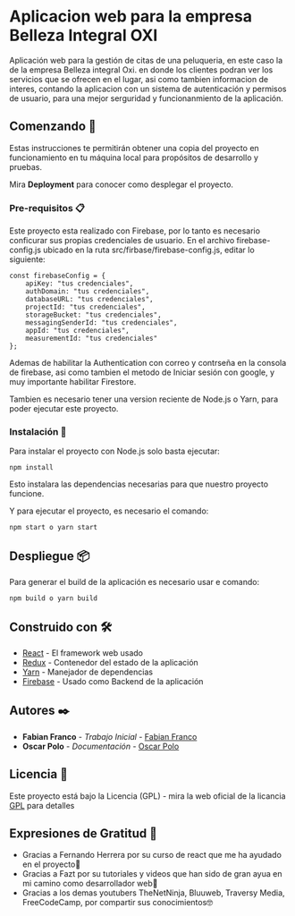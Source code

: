 # Aplicacion web para la empresa Belleza Integral OXI

Aplicación web para la gestión de citas de una peluqueria, en este caso la de la empresa Belleza integral Oxi.
en donde los clientes podran ver los servicios que se ofrecen en el lugar, asi como tambien informacion de interes,
contando la aplicacion con un sistema de autenticación y permisos de usuario, para una mejor serguridad y funcionanmiento
de la aplicación.

## Comenzando 🚀

Estas instrucciones te permitirán obtener una copia del proyecto en funcionamiento en tu máquina local para propósitos de desarrollo y pruebas.

Mira **Deployment** para conocer como desplegar el proyecto.


### Pre-requisitos 📋

Este proyecto esta realizado con Firebase, por lo tanto es necesario conficurar sus propias credenciales de usuario.
En el archivo firebase-config.js ubicado en la ruta src/firbase/firebase-config.js, editar lo siguiente: 

```
const firebaseConfig = {
    apiKey: "tus credenciales",
    authDomain: "tus credenciales",
    databaseURL: "tus credenciales",
    projectId: "tus credenciales",
    storageBucket: "tus credenciales",
    messagingSenderId: "tus credenciales",
    appId: "tus credenciales",
    measurementId: "tus credenciales"
};
```
Ademas de habilitar la Authentication con correo y contrseña en la consola de firebase, asi como tambien el metodo de 
Iniciar sesión con google, y muy importante habilitar Firestore.

Tambien es necesario tener una version reciente de Node.js o Yarn, para poder ejecutar este proyecto.

### Instalación 🔧

Para instalar el proyecto con Node.js solo basta ejecutar:

```
npm install
```

Esto instalara las dependencias necesarias para que nuestro proyecto funcione.

Y para ejecutar el proyecto, es necesario el comando:

```
npm start o yarn start
```

## Despliegue 📦

Para generar el build de la aplicación es necesario usar e comando:

```
npm build o yarn build
```

## Construido con 🛠️

* [React](https://es.reactjs.org/docs/getting-started.html) - El framework web usado
* [Redux](https://firebase.google.com/) - Contenedor del estado de la aplicación
* [Yarn](https://yarnpkg.com/getting-started) - Manejador de dependencias
* [Firebase](https://firebase.google.com/) - Usado como Backend de la aplicación

## Autores ✒️

* **Fabian Franco** - *Trabajo Inicial* - [Fabian Franco](https://github.com/franco762)
* **Oscar Polo** - *Documentación* - [Oscar Polo](https://github.com/oscar-polo)

## Licencia 📄

Este proyecto está bajo la Licencia (GPL) - mira la web oficial de la licancia [GPL](https://www.gnu.org/licenses/licenses.es.html) para detalles

## Expresiones de Gratitud 🎁

* Gracias a Fernando Herrera por su curso de react que me ha ayudado en el proyecto📢
* Gracias a Fazt por su tutoriales y videos que han sido de gran ayua en mi camino como desarrollador web📢
* Gracias a los demas youtubers TheNetNinja, Bluuweb, Traversy Media, FreeCodeCamp, por compartir sus conocimientos🤓
